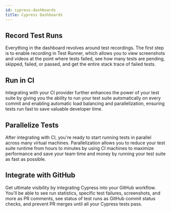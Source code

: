 ```yaml
---
id: cypress-dashboards
title: Cypress Dashboards
---
```


## Record Test Runs

Everything in the dashboard revolves around test recordings. The first step is to enable recording in Test Runner, which allows you to view screenshots and videos at the point where tests failed, see how many tests are pending, skipped, failed, or passed, and get the entire stack trace of failed tests.  

## Run in CI

Integrating with your CI provider further enhances the power of your test suite by giving you the ability to run your test suite automatically on every commit and enabling automatic load balancing and parallelization, ensuring tests run fast to save valuable developer time.  

## Parallelize Tests

After integrating with CI, you're ready to start running tests in parallel across many virtual machines. Parallelization allows you to reduce your test suite runtime from hours to minutes by using CI machines to maximize performance and save your team time and money by running your test suite as fast as possible.  

## Integrate with GitHub

Get ultimate visibility by integrating Cypress into your GitHub workflow. You'll be able to see run statistics, specific test failures, screenshots, and more as PR comments, see status of test runs as GitHub commit status checks, and prevent PR merges until all your Cypress tests pass.  